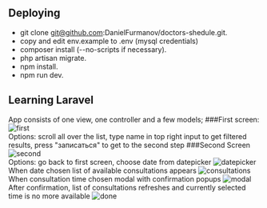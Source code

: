
## Deploying
- git clone git@github.com:DanielFurmanov/doctors-shedule.git.
- copy and edit env.example to .env (mysql credentials)
- composer install (--no-scripts if necessary).
- php artisan migrate.
- npm install.
- npm run dev.

## Learning Laravel
App consists of one view, one controller and a few models;
###First screen:
![first](https://d1ro8r1rbfn3jf.cloudfront.net/ms_72063/SlucAKtolAkcBklAuYyhXmIqafTco0/title.doctors-schedule%2B-%2BGoogle%2BChrome%2B2017-01-31%2B09.53.53.png?Expires=1485932050&Signature=Yftw~yXRk3CrnFvRS2338-pnCu2a1HPtYlwYQ7DbomlxvuNUhD1mDev4~2x2D32O~S4zety49XlRrqUeSoyCyf2lSEbg207-eEBFMnh-hXHFz145M378sQudkONw~q6j-JXUY3EKyzsOsC84vBTJVlaZWLib3acHn-wV5cs1ZyWueetUg~r-ymxXedrrjfcRMc1y2LQvHhGq7y0HyW9WOWVMqfSTY~aADHup3hQtOWgBPkoUtOQC3NZoYSjTIurINtPDj6RFYvAhl9hzS0NribUnkLjO4YZ-5rPt2lvdG9T8cxjMB~2xAyhp7D13JpH8MEO3DP3KIVIyu9vk--kc6Q__&Key-Pair-Id=APKAJHEJJBIZWFB73RSA)<br>
Options: scroll all over the list, type name in top right input to get filtered results, press "записаться" to get to the second step
###Second Screen
![second](https://pp.vk.me/c626130/v626130741/4d5f7/Iqz0GvNzizQ.jpg)<br>
Options: go back to first screen, choose date from datepicker
![datepicker](https://pp.vk.me/c626130/v626130741/4d600/XzXu2vDDZWg.jpg)<br>
When date chosen list of available consultations appears
![consultations](https://pp.vk.me/c626130/v626130741/4d609/JvwtRq08cDo.jpg)<br>
When consultation time chosen modal with confirmation popups
![modal](https://pp.vk.me/c626130/v626130741/4d612/x3I9jjBBkrk.jpg)<br>
After confirmation, list of consultations refreshes and currently selected time is no more available
![done](https://pp.vk.me/c626130/v626130741/4d61b/sWzL9xyxHd8.jpg)
